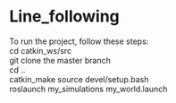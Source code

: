 # Line_following
To run the project, follow these steps:</br>
cd catkin_ws/src </br>
git clone the master branch</br>
cd .. </br>
catkin_make
source devel/setup.bash</br>
roslaunch my_simulations my_world.launch</br>
